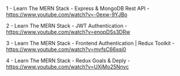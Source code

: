 1 - Learn The MERN Stack - Express & MongoDB Rest API - https://www.youtube.com/watch?v=-0exw-9YJBo

2 - Learn The MERN Stack - JWT Authentication - https://www.youtube.com/watch?v=enopDSs3DRw

3 - Learn The MERN Stack - Frontend Authentication | Redux Toolkit - https://www.youtube.com/watch?v=mvfsC66xqj0

4 - Learn The MERN Stack - Redux Goals & Deply - https://www.youtube.com/watch?v=UXjMo25Nnvc